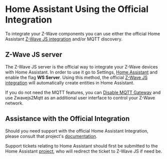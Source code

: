 # Home Assistant Using the Official Integration

To integrate your Z-Wave components you can use either the official Home Assistant [Z-Wave JS integration](https://www.home-assistant.io/integrations/zwave_js) and/or MQTT discovery.

## Z-Wave JS server

The Z-Wave JS server is the official way to integrate your Z-Wave devices with Home Assistant. In order to use it go to Settings, [Home Assistant](/usage/setup?id=home-assistant) and enable the flag **WS Server**. Using this method, the official [Z-Wave JS integration](https://www.home-assistant.io/integrations/zwave_js) will automatically create entities in Home Assistant.

If you do not need the MQTT features, you can [Disable MQTT Gateway](/usage/setup?id=disable-gateway) and use Zwavejs2Mqtt as an additional user interface to control your Z-Wave network.

## Assistance with the Official Integration

Should you need support with the official Home Assistant Integration, please consult that project's [documentation](https://www.home-assistant.io/integrations/zwave_js/).

Support tickets relating to Home Assistant should first be submitted to the Home Assistant [project](https://github.com/home-assistant/core), who will redirect the ticket to Z-Wave JS if need be.
